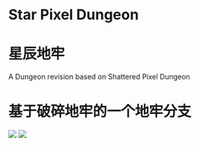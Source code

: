 # Star Pixel Dungeon
# 星辰地牢

A Dungeon revision based on Shattered Pixel Dungeon
# 基于破碎地牢的一个地牢分支

![](https://img.shields.io/github/repo-size/InvincibleStars/Star-Pixel-Dungeon)
![](https://img.shields.io/github/release/InvincibleStars/Star-Pixel-Dungeon&label=Release)
